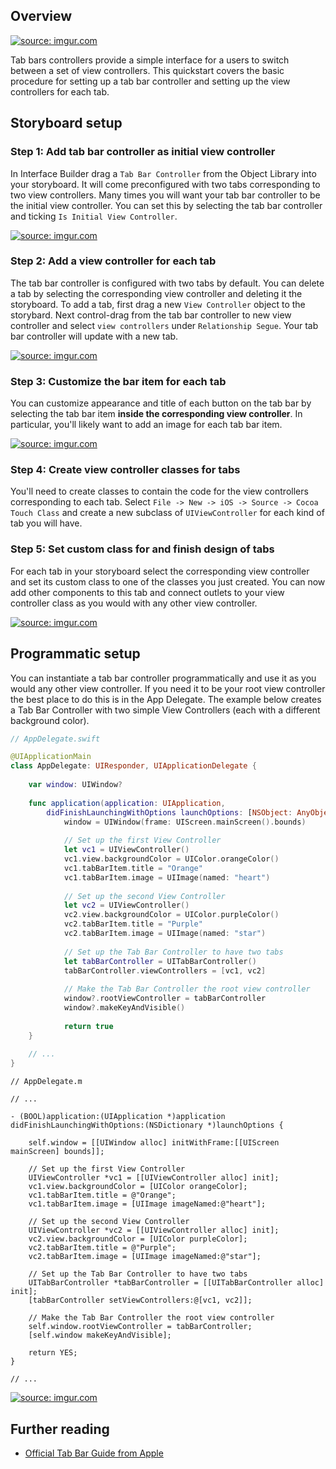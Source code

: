 ## Overview
<a href="http://imgur.com/WhoidE5"><img src="http://i.imgur.com/WhoidE5.gif" title="source: imgur.com" /></a>

Tab bars controllers provide a simple interface for a users to switch
between a set of view controllers.  This quickstart covers the basic
procedure for setting up a tab bar controller and setting up the view
controllers for each tab.

## Storyboard setup
### Step 1: Add tab bar controller as initial view controller
In Interface Builder drag a `Tab Bar Controller` from the Object Library
into your storyboard.  It will come preconfigured with two tabs
corresponding to two view controllers.  Many times you will want your
tab bar controller to be the initial view controller.  You can set this
by selecting the tab bar controller and ticking `Is Initial View
Controller`.

<a href="http://imgur.com/WgiEuBZ"><img src="http://i.imgur.com/WgiEuBZ.png" title="source: imgur.com" /></a>

### Step 2: Add a view controller for each tab
The tab bar controller is configured with two tabs by default.  You can
delete a tab by selecting the corresponding view controller and deleting
it the storyboard.  To add a tab, first drag a new `View Controller`
object to the storybard.  Next control-drag from the tab bar controller
to new view controller and select `view controllers` under `Relationship
Segue`.  Your tab bar controller will update with a new tab.

<a href="http://imgur.com/OOMB573"><img src="http://i.imgur.com/OOMB573.gif" title="source: imgur.com" /></a>

### Step 3: Customize the bar item for each tab
You can customize appearance and title of each button on the tab bar by
selecting the tab bar item **inside the corresponding view controller**.
In particular, you'll likely want to add an image for each tab bar item.

<a href="http://imgur.com/nZ2g4fp"><img src="http://i.imgur.com/nZ2g4fp.png" title="source: imgur.com" /></a>

### Step 4: Create view controller classes for tabs
You'll need to create classes to contain the code for the view
controllers corresponding to each tab.  Select `File -> New -> iOS ->
Source -> Cocoa Touch Class` and create a new subclass of
`UIViewController` for each kind of tab you will have.

### Step 5: Set custom class for and finish design of tabs
For each tab in your storyboard select the corresponding view controller
and set its custom class to one of the classes you just created.  You
can now add other components to this tab and connect outlets to your
view controller class as you would with any other view controller.

<a href="http://imgur.com/5YWL3Vw"><img src="http://i.imgur.com/5YWL3Vw.png" title="source: imgur.com" /></a>

## Programmatic setup

You can instantiate a tab bar controller programmatically and use it as
you would any other view controller.  If you need it to be your root view
controller the best place to do this is in the App Delegate. The example below creates a Tab Bar Controller with two simple View Controllers (each with a different background color).

```swift
// AppDelegate.swift

@UIApplicationMain
class AppDelegate: UIResponder, UIApplicationDelegate {
    
    var window: UIWindow?
    
    func application(application: UIApplication,
        didFinishLaunchingWithOptions launchOptions: [NSObject: AnyObject]?) -> Bool {
            window = UIWindow(frame: UIScreen.mainScreen().bounds)
            
            // Set up the first View Controller
            let vc1 = UIViewController()
            vc1.view.backgroundColor = UIColor.orangeColor()
            vc1.tabBarItem.title = "Orange"
            vc1.tabBarItem.image = UIImage(named: "heart")
            
            // Set up the second View Controller
            let vc2 = UIViewController()
            vc2.view.backgroundColor = UIColor.purpleColor()
            vc2.tabBarItem.title = "Purple"
            vc2.tabBarItem.image = UIImage(named: "star")
            
            // Set up the Tab Bar Controller to have two tabs
            let tabBarController = UITabBarController()
            tabBarController.viewControllers = [vc1, vc2]
            
            // Make the Tab Bar Controller the root view controller
            window?.rootViewController = tabBarController
            window?.makeKeyAndVisible()
            
            return true
    }
    
    // ...
}
```

```
// AppDelegate.m

// ...

- (BOOL)application:(UIApplication *)application
didFinishLaunchingWithOptions:(NSDictionary *)launchOptions {
    
    self.window = [[UIWindow alloc] initWithFrame:[[UIScreen mainScreen] bounds]];
    
    // Set up the first View Controller
    UIViewController *vc1 = [[UIViewController alloc] init];
    vc1.view.backgroundColor = [UIColor orangeColor];
    vc1.tabBarItem.title = @"Orange";
    vc1.tabBarItem.image = [UIImage imageNamed:@"heart"];
    
    // Set up the second View Controller
    UIViewController *vc2 = [[UIViewController alloc] init];
    vc2.view.backgroundColor = [UIColor purpleColor];
    vc2.tabBarItem.title = @"Purple";
    vc2.tabBarItem.image = [UIImage imageNamed:@"star"];
    
    // Set up the Tab Bar Controller to have two tabs
    UITabBarController *tabBarController = [[UITabBarController alloc] init];
    [tabBarController setViewControllers:@[vc1, vc2]];
    
    // Make the Tab Bar Controller the root view controller
    self.window.rootViewController = tabBarController;
    [self.window makeKeyAndVisible];
    
    return YES;
}

// ...
```

<a href="http://imgur.com/GhzQOTw"><img src="http://i.imgur.com/GhzQOTw.gif" title="source: imgur.com" /></a>

## Further reading
* [Official Tab Bar Guide from Apple][appleguide]

[appleguide]: https://developer.apple.com/library/ios/documentation/WindowsViews/Conceptual/ViewControllerCatalog/Chapters/TabBarControllers.html